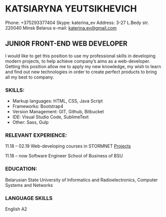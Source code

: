# KATSIARYNA YEUTSIKHEVICH

Phone: +375293377404	Skype: katerina_ev
Address: 3-27 L.Bedy str. 220040 Minsk Belarus	e-mail: katerina.ev@gmail.com


## JUNIOR FRONT-END WEB DEVELOPER

I would like to get this position to use my professional skills in developing modern projects, to help achieve company’s aims as a web-developer.
 Getting this position allow me to apply my new knowledge, my wish to learn and find out new technologies in order to create perfect products to bring all my best to company.

### SKILLS:
*	Markup languages: HTML, CSS, Java Script
*	Frameworks: Bootstrap4
*	Version Management: GIT, Github, Bitbucket
*	IDE: Visual Studio Code, SublimeText
*   Other: Sass, Gulp

### RELEVANT EXPERIENCE:
11.18 – 02.19 Web-developing courses in STORMNET
[Projects](https://evtihevich@bitbucket.org/evtihevich/katerinaev.git)

11.18 – now Software Engineer School of Business of BSU

### EDUCATION: 
Belarusian State University of Informatics and Radioelectronics,
Computer Systems and Networks

### LANGUAGE SKILLS
English A2
